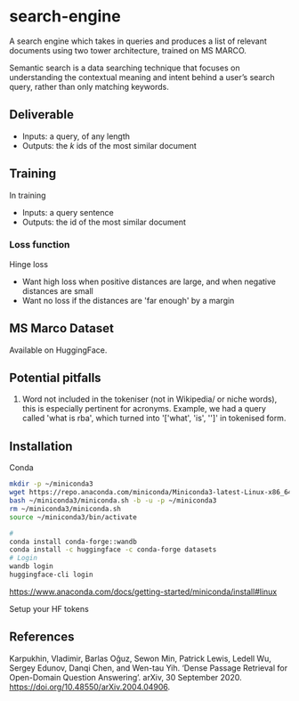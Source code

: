 # search-engine

A search engine which takes in queries and produces a list of relevant documents using two tower architecture, trained on MS MARCO.

Semantic search is a data searching technique that focuses on understanding the contextual meaning and intent behind a user’s search query, rather than only matching keywords.

## Deliverable

- Inputs: a query, of any length
- Outputs: the $k$ ids of the most similar document

## Training

In training

- Inputs: a query sentence
- Outputs: the id of the most similar document

### Loss function

Hinge loss

- Want high loss when positive distances are large, and when negative distances are small
- Want no loss if the distances are 'far enough' by a margin

## MS Marco Dataset

Available on HuggingFace.

## Potential pitfalls

1. Word not included in the tokeniser (not in Wikipedia/ or niche words), this is especially pertinent for acronyms. Example, we had a query called 'what is rba', which turned into '['what', 'is', '<UNK>']' in tokenised form.


## Installation

Conda

```bash
mkdir -p ~/miniconda3
wget https://repo.anaconda.com/miniconda/Miniconda3-latest-Linux-x86_64.sh -O ~/miniconda3/miniconda.sh
bash ~/miniconda3/miniconda.sh -b -u -p ~/miniconda3
rm ~/miniconda3/miniconda.sh
source ~/miniconda3/bin/activate

#
conda install conda-forge::wandb
conda install -c huggingface -c conda-forge datasets
# Login
wandb login
huggingface-cli login
```

https://www.anaconda.com/docs/getting-started/miniconda/install#linux

Setup your HF tokens

## References

Karpukhin, Vladimir, Barlas Oğuz, Sewon Min, Patrick Lewis, Ledell Wu, Sergey Edunov, Danqi Chen, and Wen-tau Yih. ‘Dense Passage Retrieval for Open-Domain Question Answering’. arXiv, 30 September 2020. https://doi.org/10.48550/arXiv.2004.04906.
